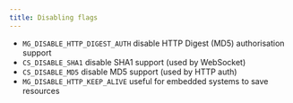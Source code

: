 ```yaml
---
title: Disabling flags
---
```


- `MG_DISABLE_HTTP_DIGEST_AUTH` disable HTTP Digest (MD5) authorisation support
- `CS_DISABLE_SHA1` disable SHA1 support (used by WebSocket)
- `CS_DISABLE_MD5` disable MD5 support (used by HTTP auth)
- `MG_DISABLE_HTTP_KEEP_ALIVE` useful for embedded systems to save resources
